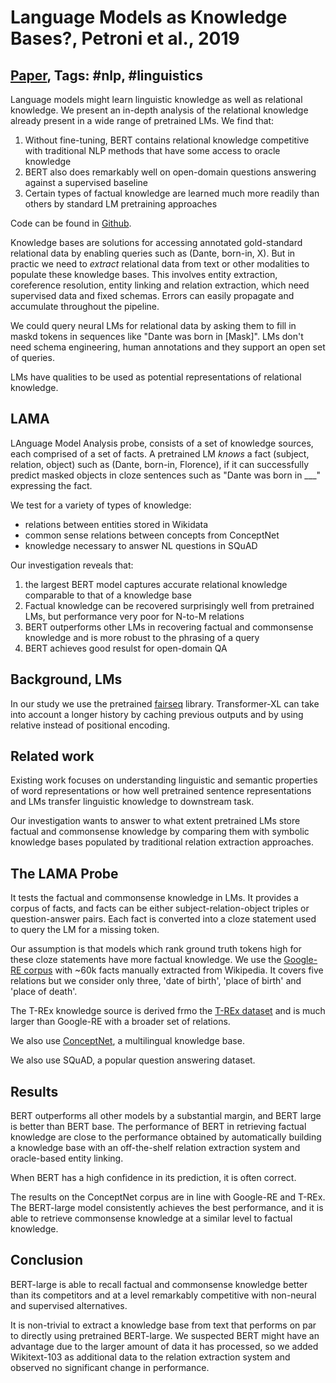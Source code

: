 # Language Models as Knowledge Bases?, Petroni et al., 2019

## [Paper](https://arxiv.org/abs/1909.01066), Tags: \#nlp, \#linguistics

Language models might learn linguistic knowledge as well as relational knowledge. We present an in-depth analysis of the relational knowledge already present in a wide range of pretrained LMs. We find that:

1. Without fine-tuning, BERT contains relational knowledge competitive with traditional NLP methods that have some access to oracle knowledge
2. BERT also does remarkably well on open-domain questions answering against a supervised baseline
3. Certain types of factual knowledge are learned much more readily than others by standard LM pretraining approaches

Code can be found in [Github](https://github.com/facebookresearch/LAMA).

Knowledge bases are solutions for accessing annotated gold-standard relational data by enabling queries such as (Dante, born-in, X). But in practic we need to *extract* relational data from text or other modalities to populate these knowledge bases. This involves entity extraction, coreference resolution, entity linking and relation extraction, which need supervised data and fixed schemas. Errors can easily propagate and accumulate throughout the pipeline.

We could query neural LMs for relational data by asking them to fill in maskd tokens in sequences like "Dante was born in [Mask]". LMs don't need schema engineering, human annotations and they support an open set of queries.

LMs have qualities to be used as potential representations of relational knowledge. 

## LAMA

LAnguage Model Analysis probe, consists of a set of knowledge sources, each comprised of a set of facts. A pretrained LM *knows* a fact (subject, relation, object) such as (Dante, born-in, Florence), if it can successfully predict masked objects in cloze sentences such as "Dante was born in \_\_\_" expressing the fact.

We test for a variety of types of knowledge: 

* relations between entities stored in Wikidata
* common sense relations between concepts from ConceptNet
* knowledge necessary to answer NL questions in SQuAD

Our investigation reveals that:

1. the largest BERT model captures accurate relational knowledge comparable to that of a knowledge base
2. Factual knowledge can be recovered surprisingly well from pretrained LMs, but performance very poor for N-to-M relations
3. BERT outperforms other LMs in recovering factual and commonsense knowledge and is more robust to the phrasing of a query
4. BERT achieves good resulst for open-domain QA

## Background, LMs

In our study we use the pretrained [fairseq](https://github.com/pytorch/fairseq) library. Transformer-XL can take into account a longer history by caching previous outputs and by using relative instead of positional encoding.

## Related work

Existing work focuses on understanding linguistic and semantic properties of word representations or how well pretrained sentence representations and LMs transfer linguistic knowledge to downstream task.

Our investigation wants to answer to what extent pretrained LMs store factual and commonsense knowledge by comparing them with symbolic knowledge bases populated by traditional relation extraction approaches.

## The LAMA Probe

It tests the factual and commonsense knowledge in LMs. It provides a corpus of facts, and facts can be either subject-relation-object triples or question-answer pairs. Each fact is converted into a cloze statement used to query the LM for a missing token.

Our assumption is that models which rank ground truth tokens high for these cloze statements have more factual knowledge. We use the [Google-RE corpus](https://code.google.com/archive/p/relation-extraction-corpus/) with ~60k facts manually extracted from Wikipedia. It covers five relations but we consider only three, 'date of birth', 'place of birth' and 'place of death'. 

The T-REx knowledge source is derived frmo the [T-REx dataset](https://www.aclweb.org/anthology/L18-1544) and is much larger than Google-RE with a broader set of relations.

We also use [ConceptNet](http://www.lrec-conf.org/proceedings/lrec2012/pdf/1072_Paper.pdf), a multilingual knowledge base. 

We also use SQuAD, a popular question answering dataset.

## Results

BERT outperforms all other models by a substantial margin, and BERT large is better than BERT base. The performance of BERT in retrieving factual knowledge are close to the performance obtained by automatically building a knowledge base with an off-the-shelf relation extraction system and oracle-based entity linking.

When BERT has a high confidence in its prediction, it is often correct.

The results on the ConceptNet corpus are in line with Google-RE and T-REx. The BERT-large model consistently achieves the best performance, and it is able to retrieve commonsense knowledge at a similar level to factual knowledge.

## Conclusion

BERT-large is able to recall factual and commonsense knowledge better than its competitors and at a level remarkably competitive with non-neural and supervised alternatives.

It is non-trivial to extract a knowledge base from text that performs on par to directly using pretrained BERT-large. We suspected BERT might have an advantage due to the larger amount of data it has processed, so we added Wikitext-103 as additional data to the relation extraction system and observed no significant change in performance.

